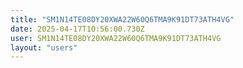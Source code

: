 ```yaml
---
title: "SM1N14TE08DY20XWA22W60Q6TMA9K91DT73ATH4VG"
date: 2025-04-17T10:56:00.730Z
user: SM1N14TE08DY20XWA22W60Q6TMA9K91DT73ATH4VG
layout: "users"
---
```

    